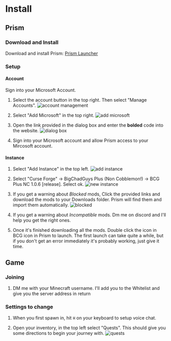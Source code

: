 # Install

## Prism

### Download and Install

Download and install Prism: [Prism Launcher](https://github.com/PrismLauncher/PrismLauncher/releases/download/8.2/PrismLauncher-Windows-MSVC-Setup-8.2.exe)

### Setup

#### Account

Sign into your Microsoft Account.

1. Select the account button in the top right. Then select "Manage Accounts".
![account management](https://i.imgur.com/HV7dC87.png)

2. Select "Add Microsoft" in the top right.
![add microsoft](https://i.imgur.com/e6UbRWp.png)

3. Open the link provided in the dialog box and enter the **bolded** code into the website.
![dialog box](https://i.imgur.com/679cM0e.png)

4. Sign into your Microsoft account and allow Prism access to your Mircosoft account.

#### Instance

1. Select "Add Instance" in the top left.
![add instance](https://i.imgur.com/uvFJQvN.png)

2. Select "Curse Forge" -> BigChadGuys Plus (Non Cobblemon!) -> BCG Plus NC 1.0.6 [release]. Select ok.
![new instance](https://i.imgur.com/Tg0Nval.png)

3. If you get a warning about *Blocked* mods, Click the provided links and download the mods to your Downloads folder. Prism will find them and import them automatically.
![blocked](https://i.imgur.com/vx0zjDg.png)

4. If you get a warning about *Incompatible* mods. Dm me on discord and I'll help you get the right ones.

5. Once it's finished downloading all the mods. Double click the icon in BCG icon in Prism to launch. The first launch can take quite a while, but if you don't get an error immediately it's probably working, just give it time.

## Game

### Joining

1. DM me with your Minecraft username. I'll add you to the Whitelist and give you the server address in return

### Settings to change

1. When you first spawn in, hit `H` on your keyboard to setup voice chat.

2. Open your inventory, in the top left select "Quests". This should give you some directions to begin your journey with.
![quests](https://i.imgur.com/Zh6cPVN.png)
